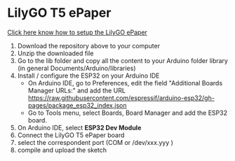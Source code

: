 # LilyGO T5 ePaper

[Click here know how to setup the LilyGO ePaper](https://github.com/Xinyuan-LilyGO/LilyGo-T5-Epaper-Series)

1. Download the repository above to your computer
2. Unzip the downloaded file
3. Go to the lib folder and copy all the content to your Arduino folder library (in general Documents/Arduino/libraries)
4. Install / configure the ESP32 on your Arduino IDE
    * On Arduino IDE, go to Preferences, edit the field "Additional Boards Manager URLs:" and add the URL 
https://raw.githubusercontent.com/espressif/arduino-esp32/gh-pages/package_esp32_index.json
    * Go to Tools menu, select Boards, Board Manager and add the ESP32 board.
5. On Arduino IDE, select __ESP32 Dev Module__
6. Connect the LilyGO T5 ePaper board
7. select the correspondent port (COM<x> or /dev/xxx.yyy )
7. compile and upload the sketch

